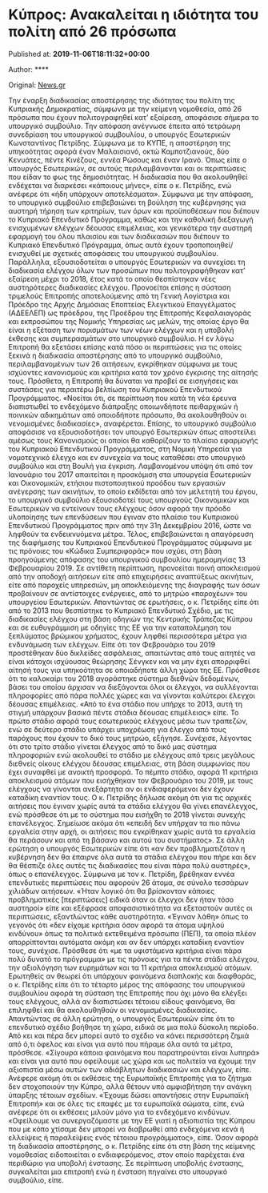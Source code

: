 
# Κύπρος: Ανακαλείται η ιδιότητα του πολίτη από 26 πρόσωπα

Published at: **2019-11-06T18:11:32+00:00**

Author: ****

Original: [News.gr](https://www.news.gr/kosmos/article/2022815/kipros-anakalite-i-idiotita-tou-politi-apo-26-prosopa.html)

Την έναρξη διαδικασίας αποστέρησης της ιδιότητας του πολίτη της Κυπριακής Δημοκρατίας, σύμφωνα με την κείμενη νομοθεσία, από 26 πρόσωπα που έχουν πολιτογραφηθεί κατ’ εξαίρεση, αποφάσισε σήμερα το υπουργικό συμβούλιο.
Την απόφαση ανέγνωσε έπειτα από τετράωρη συνεδρίαση του υπουργικού συμβουλίου, ο υπουργός Εσωτερικών Κωνσταντίνος Πετρίδης.
Σύμφωνα με το ΚΥΠΕ, η αποστέρηση της υπηκοότητας αφορά έναν Μαλαισιανό, οκτώ Καμποτζιανούς, δύο Κενυάτες, πέντε Κινέζους, εννέα Ρώσους και έναν Ιρανό. Όπως είπε ο υπουργός Εσωτερικών, σε αυτούς περιλαμβάνονται και οι περιπτώσεις που είδαν το φως της δημοσιότητας. Η διαδικασία που θα ακολουθηθεί ενδέχεται να διαρκέσει «κάποιους μήνες», είπε ο κ. Πετρίδης, ενώ ανέφερε ότι «ήδη υπάρχουν αποτελέσματα».
Σύμφωνα με την απόφαση, το υπουργικό συμβούλιο επιβεβαιώνει τη βούληση της κυβέρνησης για αυστηρή τήρηση των κριτηρίων, των όρων και προϋποθέσεων που διέπουν το Κυπριακό Επενδυτικό Πρόγραμμα, καθώς και την καθολική διεξαγωγή ενισχυμένων ελέγχων δέουσας επιμέλειας, και γενικότερα την αυστηρή εφαρμογή του όλου πλαισίου και των διαδικασιών που διέπουν το Κυπριακό Επενδυτικό Πρόγραμμα, όπως αυτά έχουν τροποποιηθεί/ ενισχυθεί με σχετικές αποφάσεις του υπουργικού συμβουλίου.
Παράλληλα, εξουσιοδοτείται ο υπουργός Εσωτερικών να συνεχίσει τη διαδικασία ελέγχου όλων των προσώπων που πολιτογραφήθηκαν κατ’ εξαίρεση μέχρι το 2018, έτος κατά το οποίο θεσπίστηκαν νέες αυστηρότερες διαδικασίες ελέγχου.
Προνοείται επίσης η σύσταση τριμελούς Επιτροπής αποτελούμενης από τη Γενική Λογίστρια και Πρόεδρο της Αρχής Δημόσιας Εποπτείας Ελεγκτικού Επαγγέλματος (ΑΔΕΕΛΕΠ) ως πρόεδρου, της Προέδρου της Επιτροπής Κεφαλαιαγοράς και εκπροσώπου της Νομικής Υπηρεσίας ως μελών, της οποίας έργο θα είναι η εξέταση των πορισμάτων των νέων ελέγχων και η υποβολή έκθεσης και συμπερασμάτων στο υπουργικό συμβούλιο.
Η εν λόγω Επιτροπή θα εξετάσει επίσης κατά πόσο οι περιπτώσεις για τις οποίες ξεκινά η διαδικασία αποστέρησης από το υπουργικό συμβούλιο, περιλαμβανομένων των 26 αιτήσεων, εγκρίθηκαν σύμφωνα με τους ισχύοντες κανονισμούς και κριτήρια κατά τον χρόνο έγκρισης της αίτησής τους.
Πρόσθετα, η Επιτροπή θα δύναται να προβεί σε εισηγήσεις και συστάσεις για περαιτέρω βελτίωση του Κυπριακού Επενδυτικού Προγράμματος.
«Νοείται ότι, σε περίπτωση που κατά τη νέα έρευνα διαπιστωθεί το ενδεχόμενο διάπραξης οποιωνδήποτε πειθαρχικών ή ποινικών αδικημάτων από οποιοδήποτε πρόσωπο, θα ακολουθηθούν οι νενομισμένες διαδικασίες», αναφέρεται.
Επίσης, το υπουργικό συμβούλιο αποφάσισε να εξουσιοδοτήσει τον υπουργό Εσωτερικών όπως αποστείλει αμέσως τους Κανονισμούς οι οποίοι θα καθορίζουν το πλαίσιο εφαρμογής του Κυπριακού Επενδυτικού Προγράμματος, στη Νομική Υπηρεσία για νομοτεχνικό έλεγχο και εν συνεχεία να τους καταθέσει στο υπουργικό συμβούλιο και στη Βουλή για έγκριση.
Λαμβανομένου υπόψη ότι από τον Ιανουάριο του 2017 απαιτείται η προσκόμιση στα υπουργεία Εσωτερικών και Οικονομικών, ετήσιου πιστοποιητικού προόδου των εργασιών ανέγερσης των ακινήτων, το οποίο εκδίδεται από τον μελετητή του έργου, το υπουργικό συμβούλιο εξουσιοδοτεί τους υπουργούς Οικονομικών και Εσωτερικών να εντείνουν τους ελέγχους όσον αφορά την πρόοδο υλοποίησης των επενδύσεων που έγιναν στο πλαίσιο του Κυπριακού Επενδυτικού Προγράμματος πριν από την 31η Δεκεμβρίου 2016, ώστε να ληφθούν τα ενδεικνυόμενα μέτρα.
Τέλος, επιβεβαιώνεται η απαγόρευση της διαφήμισης του Κυπριακού Επενδυτικού Προγράμματος σύμφωνα με τις πρόνοιες του «Κώδικα Συμπεριφοράς» που ισχύει, στη βάση προηγούμενης απόφασης του υπουργικού συμβουλίου ημερομηνίας 13 Φεβρουαρίου 2019.
Σε αντίθετη περίπτωση, προνοείται ποινή αποκλεισμού από την αποδοχή αιτήσεων είτε από επιχειρήσεις αναπτύξεως ακινήτων, είτε από παροχείς υπηρεσιών, μη αποκλειόμενης της διαγραφής των όσων προβαίνουν σε αντίστοιχες ενέργειες, από το μητρώο «παροχέων» του υπουργείου Εσωτερικών.
Απαντώντας σε ερωτήσεις, ο κ. Πετρίδης είπε ότι από το 2013 που θεσπίστηκε το Κυπριακό Επενδυτικό Σχέδιο, με τις διαδικασίες ελέγχου στη βάση οδηγιών της Κεντρικής Τράπεζας Κύπρου και σε ευθυγράμμιση με οδηγίες της ΕΕ για την καταπολέμηση του ξεπλύματος βρώμικου χρήματος, έχουν ληφθεί περισσότερα μέτρα για ενδυνάμωση των ελέγχων.
Είπε ότι τον Φεβρουάριο του 2019 προστέθηκαν δύο δικλείδες ασφάλειας, απαιτώντας από τους αιτητές να είναι κάτοχοι ισχύουσας θεώρησης Σένγκεν και να μην έχει απορριφθεί αίτησή τους για υπηκοότητα σε οποιαδήποτε άλλη χώρα της ΕΕ.
Πρόσθεσε ότι το καλοκαίρι του 2018 αγοράστηκε σύστημα διεθνών δεδομένων, βάσει του οποίου άρχισαν να διεξάγονται όλοι οι έλεγχοι, να συλλέγονται πληροφορίες από πάρα πολλές χώρες και να γίνονται καλύτεροι έλεγχοι δέουσας επιμέλειας.
«Από το ένα στάδιο που υπήρχε το 2013, αυτή τη στιγμή υπάρχουν βασικά πέντε στάδια δέουσας επιμέλειας» είπε. Το πρώτο στάδιο αφορά τους εσωτερικούς ελέγχους μέσω των τραπεζών, ενώ σε δεύτερο στάδιο υπάρχει υποχρέωση για έλεγχο από τους παρόχους που έχουν το δικό τους μητρώο, εξήγησε.
Συνέχισε, λέγοντας ότι στο τρίτο στάδιο γίνεται έλεγχος από το δικό μας σύστημα πληροφοριών ενώ ακολουθεί το στάδιο με ελέγχους από τρεις μεγάλους διεθνείς οίκους ελέγχου δέουσας επιμέλειας, στη βάση συμφωνίας που έχει συναφθεί με ανοικτή προσφορά.
Το πέμπτο στάδιο, αφορά 11 κριτήρια αποκλεισμού ατόμων που εισήχθηκαν τον Φεβρουάριο του 2019, με τους ελέγχους να γίνονται ανεξάρτητα αν οι ενδιαφερόμενοι δεν έχουν καταδίκη εναντίον τους.
Ο κ. Πετρίδης δήλωσε ακόμη ότι για τις αρχικές αιτήσεις που έγιναν χωρίς αυτά τα στάδια ελέγχου θα γίνει επανέλεγχος, ενώ πρόσθεσε ότι με το σύστημα που εισήχθη το 2018 γίνεται συνεχής επανέλεγχος.
Σημείωσε ακόμα ότι «επειδή δεν υπήρχαν τα πιο πάνω εργαλεία στην αρχή, οι αιτήσεις που εγκρίθηκαν χωρίς αυτά τα εργαλεία θα περάσουν και από τη βάσανο και αυτού του συστήματος».
Σε άλλη ερώτηση ο υπουργός Εσωτερικών είπε ότι «αν δεν προβληματιζόταν η κυβέρνηση δεν θα έπαιρνε όλα αυτά τα στάδια ελέγχου που πήρε και δεν θα θέσπιζε όλες αυτές τις διαδικασίες που είναι πάρα πολύ αυστηρές», όπως ο επανέλεγχος.
Σύμφωνα με τον κ. Πετρίδη, βρέθηκαν εννέα επενδυτικές περιπτώσεις που αφορούν 26 άτομα, σε σύνολο τεσσάρων χιλιάδων αιτήσεων. «Ήταν λογικό ότι θα βρίσκονταν κάποιες προβληματικές [περιπτώσεις] ειδικά όταν οι έλεγχοι δεν ήταν τόσο αυστηροί» είπε και εξέφρασε αποφασιστικότητα να εξεταστούν αυτές οι περιπτώσεις, εξαντλώντας κάθε αυστηρότητα.
«Έγιναν λάθη» όπως το γεγονός ότι «δεν είχαμε κριτήρια όσον αφορά τα άτομα υψηλού κινδύνου» όπως τα πολιτικά εκτεθειμένα πρόσωπα (ΠΕΠ), τα οποία πλέον απορρίπτονται αυτόματα ακόμη και αν δεν υπάρχει καταδίκη εναντίον τους, συνέχισε.
Πρόσθεσε ότι «με τα υφιστάμενα κριτήρια είναι πάρα πολύ δυνατό το πρόγραμμα» με τις πρόνοιες για τα πέντε στάδια ελέγχου, την αξιολόγηση των ευρημάτων και τα 11 κριτήρια αποκλεισμού ατόμων.
Ερωτηθείς αν θεωρεί ότι υπάρχουν φαινόμενα διαπλοκής και διαφθοράς, ο κ. Πετρίδης είπε ότι το τέταρτο μέρος της απόφασης του υπουργικού συμβουλίου αφορά τη σύσταση της Επιτροπής που όχι μόνο θα ελέγξει τους ελέγχους, αλλά αν διαπιστώσει τέτοιου είδους φαινόμενα, θα επιληφθεί και θα ακολουθηθούν οι νενομισμένες διαδικασίες.
Απαντώντας σε άλλη ερώτηση, ο υπουργός Εσωτερικών είπε ότι το επενδυτικό σχέδιο βοήθησε τη χώρα, ειδικά σε μια πολύ δύσκολη περίοδο. Από κει και πέρα δεν μπορεί αυτό το σχέδιο να κάνει περισσότερη ζημιά από ό,τι όφελος και είναι για αυτό που πήραμε όλα αυτά τα μέτρα, πρόσθεσε.
«Σίγουρα κάποια φαινόμενα που παρατηρούνται είναι λυπηρά» και είναι για αυτό που οφείλουμε ως χώρα και ως πολιτεία να έχουμε την αξιοπιστία μέσω αυτών των αδιάβλητων διαδικασιών και ελέγχων, είπε.
Ανέφερε ακόμη ότι οι εκθέσεις της Ευρωπαϊκής Επιτροπής για το ζήτημα δεν στοχοποιούν την Κύπρο, αλλά θέτουν υπό αμφισβήτηση την ανάγκη ύπαρξης τέτοιων σχεδίων. «Έχουμε δώσει απαντήσεις στην Ευρωπαϊκή Επιτροπή» και σε όλες τις επαφές με τα ευρωπαϊκά σώματα, είπε, ενώ ανέφερε ότι οι εκθέσεις μιλούν μόνο για το ενδεχόμενο κινδύνων.
«Οφείλουμε να συνεργαζόμαστε με την ΕΕ γιατί η αξιοπιστία της Κύπρου που με κόπο χτίσαμε δεν μπορεί να διαβρωθεί από ενδεχόμενα κενά ή ελλείψεις ή παραλείψεις ενός τέτοιου προγράμματος», είπε.
Όσον αφορά τη διαδικασία αποστέρησης, ο κ. Πετρίδης είπε ότι στη βάση της κείμενης νομοθεσίας ειδοποιείται ο ενδιαφερόμενος, στον οποίο παρέχεται ένα περιθώριο για υποβολή ένστασης. Σε περίπτωση υποβολής ένστασης, συγκαλείται μια επιτροπή ενώ η ένσταση πηγαίνει στο υπουργικό συμβούλιο, είπε.
